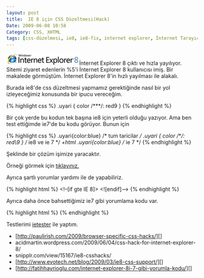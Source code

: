 ```yaml
---
layout: post
title:  IE 8 için CSS Düzeltmesi(Hack)
Date: 2009-06-08 10:58
Category: CSS, XHTML
tags: [css-düzelmesi, ie8, ie8-fix, internet explorer, İnternet Tarayıcısı]
---
```


![ie8][]İnternet Explorer 8 çıktı ve hızla yayılıyor. Sitemi ziyaret
edenlerin %5'i İnternet Explorer 8 kullanıcısı imiş. Bir makalede
görmüştüm. İnternet Explorer 8'in hızlı yayılması ile alakalı.

Burada ie8'de css düzeltmesi yapmamız gerektiğinde nasıl bir yol
izleyeceğimiz konusunda bir ipucu vereceğim.

{% highlight css %}
.uyari {
    color /***/: red9
}
{% endhighlight %}


Bir çok yerde bu kodun tek başına ie8 için yeterli olduğu yazıyor. Ama
ben test ettiğimde ie7'de bu kodu görüyor. Bunun için


{% highlight css %}
.uyari{color:blue} /* tum taricilar */
.uyari { color /*\**/: red\9 } /* ie8 ve ie 7 */
*+html .uyari{color:blue} /* ie 7 */
{% endhighlight %}

Şeklinde bir çözüm işimize yaracaktır.

Örneği görmek için [tıklayınız.][]

Ayrıca şartlı yorumlar yardımı ile de yapabiliriz.

{% highlight html %}
<!–[if gte IE 8]>
    <style type="text/css">
    .uyari {
        color: red;
    }
    </style>
<![endif]–>
{% endhighlight %}


Ayrıca daha önce bahsettiğimiz ie7 gibi yorumlama kodu var.

{% highlight html %}
<meta http-equiv="X-UA-Compatible" content="IE=EmulateIE7" />
{% endhighlight %}

Testlerimi [ietester][] ile yaptım.

-   [http://paulirish.com/2009/browser-specific-css-hacks/][]
-   acidmartin.wordpress.com/2009/06/04/css-hack-for-internet-explorer-8/
-   snipplr.com/view/15167/ie8-csshacks/
-   [http://www.evotech.net/blog/2009/03/ie8-css-support/][]
-   [http://fatihhayrioglu.com/internet-explorer-8i-7-gibi-yorumla-kodu/][]

  [ie8]: /images/ie8.jpg
  [tıklayınız.]: /dokumanlar/ie8_css_duzeltmesi.html
  [ietester]: http://www.my-debugbar.com/wiki/IETester/HomePage
    "ietester"
  [http://paulirish.com/2009/browser-specific-css-hacks/]: http://paulirish.com/2009/browser-specific-css-hacks/
    "http://paulirish.com/2009/browser-specific-css-hacks/"
  [http://www.evotech.net/blog/2009/03/ie8-css-support/]: http://www.evotech.net/blog/2009/03/ie8-css-support/
    "http://www.evotech.net/blog/2009/03/ie8-css-support/"
  [http://fatihhayrioglu.com/internet-explorer-8i-7-gibi-yorumla-kodu/]: http://fatihhayrioglu.com/internet-explorer-8i-7-gibi-yorumla-kodu/
    "http://fatihhayrioglu.com/internet-explorer-8i-7-gibi-yorumla-kodu/"
